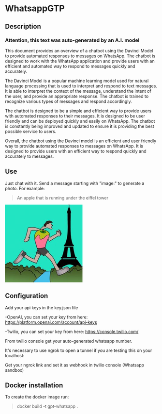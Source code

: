 # WhatsappGTP

## Description 

### Attention, this text was auto-generated by an A.I. model 

This document provides an overview of a chatbot using the Davinci Model to provide automated responses to messages on WhatsApp. The chatbot is designed to work with the WhatsApp application and provide users with an efficient and automated way to respond to messages quickly and accurately.

The Davinci Model is a popular machine learning model used for natural language processing that is used to interpret and respond to text messages. It is able to interpret the context of the message, understand the intent of the user, and provide an appropriate response. The chatbot is trained to recognize various types of messages and respond accordingly.

The chatbot is designed to be a simple and efficient way to provide users with automated responses to their messages. It is designed to be user friendly and can be deployed quickly and easily on WhatsApp. The chatbot is constantly being improved and updated to ensure it is providing the best possible service to users.

Overall, the chatbot using the Davinci model is an efficient and user friendly way to provide automated responses to messages on WhatsApp. It is designed to provide users with an efficient way to respond quickly and accurately to messages.

## Use 

Just chat with it. Send a message starting with "image:" to generate a photo. For example: 

> An apple that is running under the eiffel tower 

![alt text](/eiffel.jpeg?raw=true)


## Configuration

Add your api keys in the key.json file 

-OpenAI, you can set your key from here: https://platform.openai.com/account/api-keys

-Twilio, you can set your key from here: https://console.twilio.com/ 

From twilio console get your auto-generated whatsapp number. 

It's necessary to use ngrok to open a tunnel if you are testing this on your localhost: 

Get your ngrok link and set it as webhook in twilio console (Whatsapp sandbox)

## Docker installation

To create the docker image run:

>  docker build -t gpt-whatsapp .    



